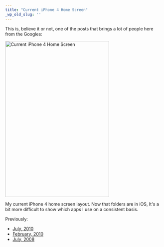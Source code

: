 ```yaml
---
title: "Current iPhone 4 Home Screen"
_wp_old_slug: ''
---
```

<p>This is, believe it or not, one of the posts that brings a lot of people here from the Googles:</p>
<p><a href="http://www.flickr.com/photos/lemon/5435960261/" class="tt-flickr tt-flickr-Medium" title="Current iPhone 4 Home Screen"><img class="aligncenter" src="http://farm6.static.flickr.com/5216/5435960261_62f6b84073.jpg" alt="Current iPhone 4 Home Screen" width="333" height="500" /></a> </p>
<p>My current iPhone 4 home screen layout. Now that folders are in iOS, It's a bit more difficult to show which apps I use on a consistent basis. </p>
<p>Previously:</p>
<ul>
<li><a href="https://chrisenns.com/2010/07/22/current-ipod-touch-screen-layout-2/">July, 2010</a></li>
<li><a href="https://chrisenns.com/2010/02/09/current-ipod-touch-home-screen/">February, 2010</a></li>
<li><a href="https://chrisenns.com/2008/07/17/current-ipod-touch-screen-layout/">July, 2008</a></li>
</ul>
